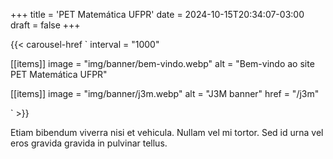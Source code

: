 +++
title = 'PET Matemática UFPR'
date = 2024-10-15T20:34:07-03:00
draft = false
+++

{{< carousel-href `
interval = "1000"

[[items]]
image = "img/banner/bem-vindo.webp"
alt = "Bem-vindo ao site PET Matemática UFPR"

[[items]]
image = "img/banner/j3m.webp"
alt = "J3M banner"
href = "/j3m"

` >}}

Etiam bibendum viverra nisi et vehicula. Nullam vel mi tortor. Sed id urna vel eros gravida gravida in pulvinar tellus. 